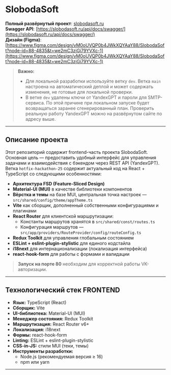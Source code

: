 # SlobodaSoft

**Полный развёрнутый проект**: [slobodasoft.ru](https://slobodasoft.ru)  
**Swagger API**: [https://slobodasoft.ru/api/docs/swagger/](https://slobodasoft.ru/api/docs/swagger/)  
**Дизайн (Figma)**: [https://www.figma.com/design/vM0oUVQP0b4JWkXQYAaY88/SlobodaSoft?node-id=88-4835&t=we2mC3zjGi79YVXc-1](https://www.figma.com/design/vM0oUVQP0b4JWkXQYAaY88/SlobodaSoft?node-id=88-4835&t=we2mC3zjGi79YVXc-1)

> **Важно:**  
> - Для локальной разработки используйте ветку `dev`. Ветка `main` настроена на автоматический деплой и может содержать изменения, не готовые для локальной проверки.  
> - В ветке `dev` удалены ключи от YandexGPT и пароли для SMTP-сервиса. По этой причине при локальном запуске будет возвращаться заранее сгенерированный план. Проверить реальную работу YandexGPT можно на развёрнутом сайте по адресу выше.

---

## Описание проекта

Этот репозиторий содержит frontend-часть проекта SlobodaSoft. Основная цель — предоставить удобный интерфейс для управления задачами и взаимодействия с бэкендом через REST API (YandexGPT).  
Ветка `hotfix-hackathon-25` содержит актуальный код на React + TypeScript со следующими особенностями:

- **Архитектура FSD (Feature-Sliced Design)**  
- **Material-UI (MUI)** в качестве библиотеки компонентов  
- **Вёрстка и темы** на базе MUI, центральная точка настроек — `src/shared/config/theme/appTheme.ts`  
- **Vite** как сборщик, дополненный собственными конфигурациями и плагинами  
- **React Router** для клиентской маршрутизации:  
  - Константы маршрутов хранятся в `src/shared/const/routes.ts`  
  - Конфигурация маршрутов — `src/app/providers/RouteProvider/config/routeConfig.ts`  
- **Redux Toolkit** для управления глобальным состоянием  
- **ESLint + eslint-plugin-stylistic** для единого кодстайла  
- **i18next** для интернационализации (локализация интерфейса)  
- **react-hook-form** для работы с формами и валидации  

> **Запуск на порте 80** необходим для корректной работы VK-авторизации.

---

## Технологический стек FRONTEND

- **Язык:** TypeScript (React)  
- **Сборщик:** Vite  
- **UI-библиотека:** Material-UI (MUI)  
- **Менеджер состояния:** Redux Toolkit  
- **Маршрутизация:** React Router v6+  
- **Локализация:** i18next  
- **Формы:** react-hook-form  
- **Linting:** ESLint + eslint-plugin-stylistic  
- **CSS-in-JS:** стили MUI (теки, темы)  
- **Инструменты разработки:**  
  - Node.js (рекомендуемая версия ≥ 16)  
  - npm или yarn  

---

